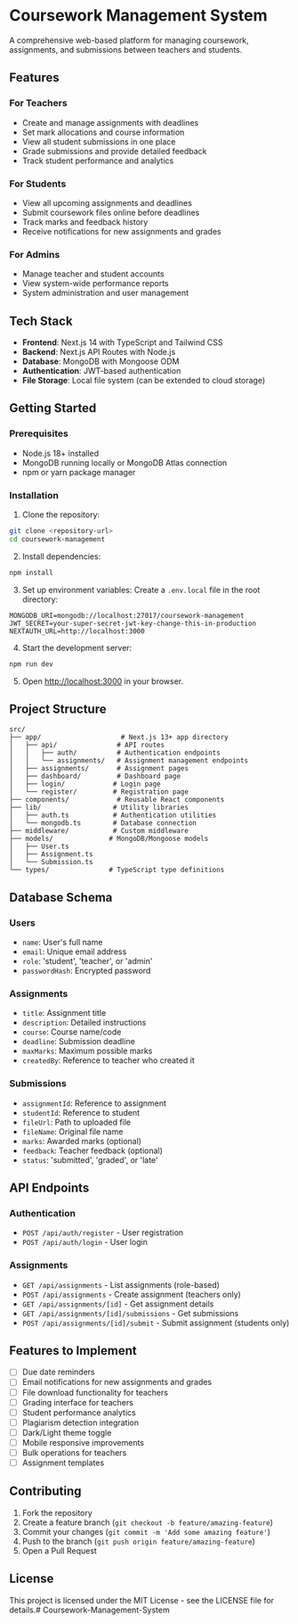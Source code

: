 # Coursework Management System

A comprehensive web-based platform for managing coursework, assignments, and submissions between teachers and students.

## Features

### For Teachers
- Create and manage assignments with deadlines
- Set mark allocations and course information
- View all student submissions in one place
- Grade submissions and provide detailed feedback
- Track student performance and analytics

### For Students
- View all upcoming assignments and deadlines
- Submit coursework files online before deadlines
- Track marks and feedback history
- Receive notifications for new assignments and grades

### For Admins
- Manage teacher and student accounts
- View system-wide performance reports
- System administration and user management

## Tech Stack

- **Frontend**: Next.js 14 with TypeScript and Tailwind CSS
- **Backend**: Next.js API Routes with Node.js
- **Database**: MongoDB with Mongoose ODM
- **Authentication**: JWT-based authentication
- **File Storage**: Local file system (can be extended to cloud storage)

## Getting Started

### Prerequisites

- Node.js 18+ installed
- MongoDB running locally or MongoDB Atlas connection
- npm or yarn package manager

### Installation

1. Clone the repository:
```bash
git clone <repository-url>
cd coursework-management
```

2. Install dependencies:
```bash
npm install
```

3. Set up environment variables:
Create a `.env.local` file in the root directory:
```env
MONGODB_URI=mongodb://localhost:27017/coursework-management
JWT_SECRET=your-super-secret-jwt-key-change-this-in-production
NEXTAUTH_URL=http://localhost:3000
```

4. Start the development server:
```bash
npm run dev
```

5. Open [http://localhost:3000](http://localhost:3000) in your browser.

## Project Structure

```
src/
├── app/                    # Next.js 13+ app directory
│   ├── api/               # API routes
│   │   ├── auth/          # Authentication endpoints
│   │   └── assignments/   # Assignment management endpoints
│   ├── assignments/       # Assignment pages
│   ├── dashboard/         # Dashboard page
│   ├── login/            # Login page
│   └── register/         # Registration page
├── components/            # Reusable React components
├── lib/                  # Utility libraries
│   ├── auth.ts           # Authentication utilities
│   └── mongodb.ts        # Database connection
├── middleware/           # Custom middleware
├── models/              # MongoDB/Mongoose models
│   ├── User.ts
│   ├── Assignment.ts
│   └── Submission.ts
└── types/               # TypeScript type definitions
```

## Database Schema

### Users
- `name`: User's full name
- `email`: Unique email address
- `role`: 'student', 'teacher', or 'admin'
- `passwordHash`: Encrypted password

### Assignments
- `title`: Assignment title
- `description`: Detailed instructions
- `course`: Course name/code
- `deadline`: Submission deadline
- `maxMarks`: Maximum possible marks
- `createdBy`: Reference to teacher who created it

### Submissions
- `assignmentId`: Reference to assignment
- `studentId`: Reference to student
- `fileUrl`: Path to uploaded file
- `fileName`: Original file name
- `marks`: Awarded marks (optional)
- `feedback`: Teacher feedback (optional)
- `status`: 'submitted', 'graded', or 'late'

## API Endpoints

### Authentication
- `POST /api/auth/register` - User registration
- `POST /api/auth/login` - User login

### Assignments
- `GET /api/assignments` - List assignments (role-based)
- `POST /api/assignments` - Create assignment (teachers only)
- `GET /api/assignments/[id]` - Get assignment details
- `GET /api/assignments/[id]/submissions` - Get submissions
- `POST /api/assignments/[id]/submit` - Submit assignment (students only)

## Features to Implement

- [ ] Due date reminders
- [ ] Email notifications for new assignments and grades
- [ ] File download functionality for teachers
- [ ] Grading interface for teachers
- [ ] Student performance analytics
- [ ] Plagiarism detection integration
- [ ] Dark/Light theme toggle
- [ ] Mobile responsive improvements
- [ ] Bulk operations for teachers
- [ ] Assignment templates

## Contributing

1. Fork the repository
2. Create a feature branch (`git checkout -b feature/amazing-feature`)
3. Commit your changes (`git commit -m 'Add some amazing feature'`)
4. Push to the branch (`git push origin feature/amazing-feature`)
5. Open a Pull Request

## License

This project is licensed under the MIT License - see the LICENSE file for details.#   C o u r s e w o r k - M a n a g e m e n t - S y s t e m  
 